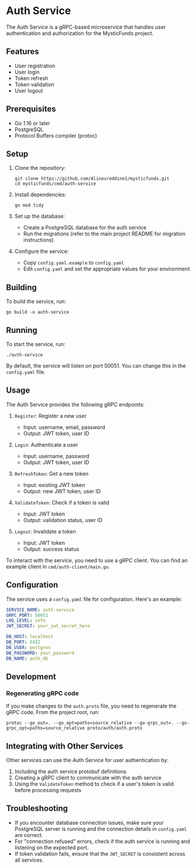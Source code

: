 # Auth Service

The Auth Service is a gRPC-based microservice that handles user authentication and authorization for the MysticFunds project.

## Features

- User registration
- User login
- Token refresh
- Token validation
- User logout

## Prerequisites

- Go 1.16 or later
- PostgreSQL
- Protocol Buffers compiler (protoc)

## Setup

1. Clone the repository:
   ```
   git clone https://github.com/Alinoureddine1/mysticfunds.git
   cd mysticfunds/cmd/auth-service
   ```

2. Install dependencies:
   ```
   go mod tidy
   ```

3. Set up the database:
   - Create a PostgreSQL database for the auth service
   - Run the migrations (refer to the main project README for migration instructions)

4. Configure the service:
   - Copy `config.yaml.example` to `config.yaml`
   - Edit `config.yaml` and set the appropriate values for your environment

## Building

To build the service, run:

```
go build -o auth-service
```

## Running

To start the service, run:

```
./auth-service
```

By default, the service will listen on port 50051. You can change this in the `config.yaml` file.

## Usage

The Auth Service provides the following gRPC endpoints:

1. `Register`: Register a new user
   - Input: username, email, password
   - Output: JWT token, user ID

2. `Login`: Authenticate a user
   - Input: username, password
   - Output: JWT token, user ID

3. `RefreshToken`: Get a new token
   - Input: existing JWT token
   - Output: new JWT token, user ID

4. `ValidateToken`: Check if a token is valid
   - Input: JWT token
   - Output: validation status, user ID

5. `Logout`: Invalidate a token
   - Input: JWT token
   - Output: success status

To interact with the service, you need to use a gRPC client. You can find an example client in `cmd/auth-client/main.go`.

## Configuration

The service uses a `config.yaml` file for configuration. Here's an example:

```yaml
SERVICE_NAME: auth-service
GRPC_PORT: 50051
LOG_LEVEL: info
JWT_SECRET: your_jwt_secret_here

DB_HOST: localhost
DB_PORT: 5432
DB_USER: postgres
DB_PASSWORD: your_password
DB_NAME: auth_db
```

## Development

### Regenerating gRPC code

If you make changes to the `auth.proto` file, you need to regenerate the gRPC code. From the project root, run:

```
protoc --go_out=. --go_opt=paths=source_relative --go-grpc_out=. --go-grpc_opt=paths=source_relative proto/auth/auth.proto
```

## Integrating with Other Services

Other services can use the Auth Service for user authentication by:

1. Including the auth service protobuf definitions
2. Creating a gRPC client to communicate with the auth service
3. Using the `ValidateToken` method to check if a user's token is valid before processing requests

## Troubleshooting

- If you encounter database connection issues, make sure your PostgreSQL server is running and the connection details in `config.yaml` are correct.
- For "connection refused" errors, check if the auth service is running and listening on the expected port.
- If token validation fails, ensure that the `JWT_SECRET` is consistent across all services.

